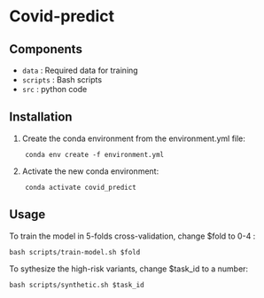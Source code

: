 # Covid-predict

## Components
- `data` :  Required data for training 
- `scripts` : Bash scripts
- `src` : python code 


## Installation

1. Create the conda environment from the environment.yml file:
```
    conda env create -f environment.yml
```

2. Activate the new conda environment:
```
    conda activate covid_predict
```

## Usage
To train the model in 5-folds cross-validation, change $fold to 0-4 :
```
bash scripts/train-model.sh $fold
```

To sythesize the high-risk variants, change $task_id to a number:
```
bash scripts/synthetic.sh $task_id
```